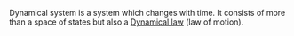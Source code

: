 Dynamical system is a system which changes with time. It consists of more than a space of states but also a [Dynamical law](Dynamical%20law.md) (law of motion).